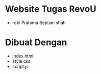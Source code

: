# Website Tugas RevoU

- robi Pratama Septian shah

# Dibuat Dengan 

- index.html
- style.css
- script.js